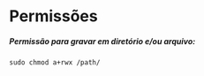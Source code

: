 # Permissões



##### Permissão para gravar em diretório e/ou arquivo:
```
sudo chmod a+rwx /path/
```
